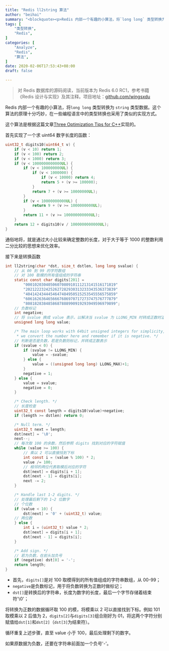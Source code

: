 ```yaml
---
title: "Redis ll2string 算法"
author: "beihai"
summary: "<blockquote><p>Redis 内部一个有趣的小算法，将`long long` 类型转换为 `string` 类型数据。这个算法的原理十分巧妙，在一些编程语言中也有类似的实现方式。</p></blockquote>"
tags: [
    "类型转换",
    "Redis",
]
categories: [
    "Analyze",
	"Redis",
	"算法",
]
date: 2020-02-06T17:53:43+08:00
draft: false

---
```


> 对 Redis 数据库的源码阅读，当前版本为 Redis 6.0 RC1，参考书籍《Redis 设计与实现》及其注释。项目地址：[github.com/wingsxdu](https://github.com/wingsxdu/redis)

Redis 内部一个有趣的小算法，将`long long` 类型转换为 `string` 类型数据。这个算法的原理十分巧妙，在一些编程语言中的类型转换也采用了类似的实现方式。

这个算法是根据这篇文章[Three Optimization Tips for C++](https://www.facebook.com/notes/facebook-engineering/three-optimization-tips-for-c/10151361643253920)实现的。

首先实现了一个求 uint64 数字长度的函数：

```c
uint32_t digits10(uint64_t v) {
    if (v < 10) return 1;
    if (v < 100) return 2;
    if (v < 1000) return 3;
    if (v < 1000000000000UL) {
        if (v < 100000000UL) {
            if (v < 1000000) {
                if (v < 10000) return 4;
                return 5 + (v >= 100000);
            }
            return 7 + (v >= 10000000UL);
        }
        if (v < 10000000000UL) {
            return 9 + (v >= 1000000000UL);
        }
        return 11 + (v >= 100000000000UL);
    }
    return 12 + digits10(v / 1000000000000UL);
}
```

通俗地将，就是通过大小比较来确定整数的长度，对于大于等于 1000 的整数利用二分比较的思想来优化效率。

接下来是转换函数

```c
int ll2string(char *dst, size_t dstlen, long long svalue) {
    // 从 00 到 99 的字符数组
    // 对 100 取模的所有值组成的字符串
    static const char digits[201] =
        "0001020304050607080910111213141516171819"
        "2021222324252627282930313233343536373839"
        "4041424344454647484950515253545556575859"
        "6061626364656667686970717273747576777879"
        "8081828384858687888990919293949596979899";
    // 负数标记
    int negative;
    // 将 svalue 换成 value 表示，以解决当 svalue 为 LLONG_MIN 时转成正数时溢出问题
    unsigned long long value;

    /* The main loop works with 64bit unsigned integers for simplicity, so
     * we convert the number here and remember if it is negative. */
    // 判断是否是负数，若是负数则标记，并转成正数表示
    if (svalue < 0) {
        if (svalue != LLONG_MIN) {
            value = -svalue;
        } else {
            value = ((unsigned long long) LLONG_MAX)+1;
        }
        negative = 1;
    } else {
        value = svalue;
        negative = 0;
    }

    /* Check length. */
    // 长度检查 
    uint32_t const length = digits10(value)+negative;
    if (length >= dstlen) return 0;

    /* Null term. */
    uint32_t next = length;
    dst[next] = '\0';
    next--;
    // 每次取 100 的余数，然后参照 digits 找到对应的字符赋值
    while (value >= 100) {
        // 乘以 2 可以直接找到下标
        int const i = (value % 100) * 2;
        value /= 100;
        // 相邻的两位代表取模后对应的字符
        dst[next] = digits[i + 1];
        dst[next - 1] = digits[i];
        next -= 2;
    }

    /* Handle last 1-2 digits. */
    // 处理最后剩下的 1~2 位数字
    // 个位数 
    if (value < 10) {
        dst[next] = '0' + (uint32_t) value;
    // 两位数
    } else {
        int i = (uint32_t) value * 2;
        dst[next] = digits[i + 1];
        dst[next - 1] = digits[i];
    }

    /* Add sign. */
    // 若为负数，在前头加负号
    if (negative) dst[0] = '-';
    return length;
}
```

- 首先，`digits[]`是对 100 取模得到的所有值组成的字符串数组，从 00-99；
- `negative`是负数标记，用于将负数转换为正数时做标记；
- `dst[]`是转换后的字符串，长度为数字的长度，最后一个字节存储着结束符'\0'；

将转换为正数的数据循环取 100 的模，将模乘以 2 可以直接找到下标。例如 101 取模乘以 2 后值为 2，`digits[2]`与`digits[3]`组合刚好为 01，将这两个字符分别赋值给`dst[1]`和`dst[2]`（`dst[3]`为结束符）。

循环重复上述步骤，直至 value 小于 100，最后处理剩下的数字。

如果原数据为负数，还要在字符串前面加一个负号'-'。